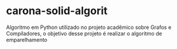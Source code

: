 # carona-solid-algorit
Algoritmo em Python utilizado no projeto acadêmico sobre Grafos e Compiladores, o objetivo desse projeto é realizar o algoritmo de emparelhamento
